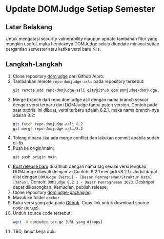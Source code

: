 # Update DOMJudge Setiap Semester

## Latar Belakang

Untuk mengatasi security vulnerability maupun update tambahan fitur yang mungkin useful, maka hendaknya DOMJudge selalu diupdate minimal setiap pergantian semester atau ketika versi baru rilis.

## Langkah-Langkah

1. Clone repository [domjudge](https://github.com/Algoritma-dan-Pemrograman-ITS/dokumentasi-server) dari Github Alpro.
2. Tambahkan remote `repo-domjudge-asli` pada repository tersebut:
    ```bash
    git remote add repo-domjudge-asli git@github.com:DOMjudge/domjudge.git
    ```
3. Merge branch dari repo domjudge asli dengan nama branch sesuai dengan versi terbaru dari DOMJudge tanpa patch version. Contoh pada saat tutorial ini dibuat, versi terbaru adalah 8.2.1, maka nama branch-nya adalah 8.2:
    ```bash
    git fetch repo-domjudge-asli 8.2
    git merge repo-domjudge-asli/8.2
    ```
4. Tolong dibaca jika ada merge conflict dan lakukan commit apabila sudah di-fix
5. Push ke origin/main:
   ```bash
   git push origin main
   ```
6. [Buat release baru](https://github.com/Algoritma-dan-Pemrograman-ITS/domjudge/releases/new) di Github dengan nama tag sesuai versi lengkap DOMJudge diawali dengan v (Contoh: 8.2.1 menjadi v8.2.1). Judul dapat diisi dengan `DOMJudge [Versi] - [Dasar Pemrograman/Struktur Data] [Tahun]`, Contoh: `DOMJudge 8.2.1 - Dasar Pemrograman 2023`. Deskripsi dapat dikosongkan. Kemudian, publish release.
7. Clone repository [domjudge-packaging](https://github.com/Algoritma-dan-Pemrograman-ITS/domjudge-packaging)
8. Masuk ke folder `docker`
9. Buka versi yang ada pada [Github](https://github.com/Algoritma-dan-Pemrograman-ITS/domjudge/tags). Copy link untuk download source code (tar.gz).
10. Unduh source code tersebut:
    ```bash
    wget -O domjudge.tar.gz [URL yang dicopy]
    ``` 
11. TBD, lanjut kerja dulu
